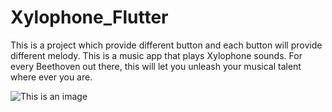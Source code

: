 # Xylophone_Flutter
This is a  project which provide different button and each button will provide different melody.
This is a music app that plays Xylophone sounds. For every Beethoven out there, this will let you unleash your musical talent where ever you are.

![This is an image](https://drive.google.com/file/d/1Q1KyfrJbWP6at-JMdDrgBKwuzheXTz3v/view?usp=sharing)
